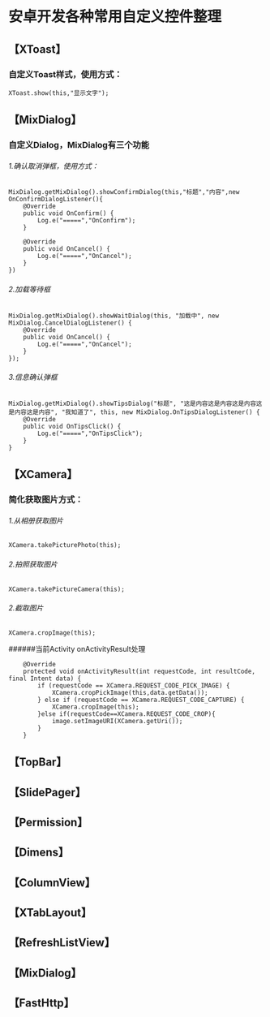 # 安卓开发各种常用自定义控件整理

【XToast】
--
### 自定义Toast样式，使用方式：
```
XToast.show(this,"显示文字");
```
【MixDialog】
----
### 自定义Dialog，MixDialog有三个功能
###### 1.确认取消弹框，使用方式：
```
MixDialog.getMixDialog().showConfirmDialog(this,"标题","内容",new OnConfirmDialogListener(){
	@Override
    public void OnConfirm() {
        Log.e("=====","OnConfirm");
    }

    @Override
    public void OnCancel() {
        Log.e("=====","OnCancel");
    }
})
```
###### 2.加载等待框
```
MixDialog.getMixDialog().showWaitDialog(this, "加载中", new MixDialog.CancelDialogListener() {
    @Override
    public void OnCancel() {
		Log.e("=====","OnCancel");
    }
});
```

###### 3.信息确认弹框
```
MixDialog.getMixDialog().showTipsDialog("标题", "这是内容这是内容这是内容这是内容这是内容", "我知道了", this, new MixDialog.OnTipsDialogListener() {
    @Override
    public void OnTipsClick() {
        Log.e("=====","OnTipsClick");
    }
}
```


【XCamera】
-
### 简化获取图片方式：
###### 1.从相册获取图片
```
XCamera.takePicturePhoto(this);
```
###### 2.拍照获取图片
```
XCamera.takePictureCamera(this);
```
###### 2.截取图片
```
XCamera.cropImage(this);
```

######当前Activity onActivityResult处理
```
    @Override
    protected void onActivityResult(int requestCode, int resultCode, final Intent data) {
        if (requestCode == XCamera.REQUEST_CODE_PICK_IMAGE) {
            XCamera.cropPickImage(this,data.getData());
        } else if (requestCode == XCamera.REQUEST_CODE_CAPTURE) {
            XCamera.cropImage(this);
        }else if(requestCode==XCamera.REQUEST_CODE_CROP){
            image.setImageURI(XCamera.getUri());
        }
    }
```


【TopBar】
-
【SlidePager】
-
【Permission】
-
【Dimens】
-
【ColumnView】
-
【XTabLayout】
-
【RefreshListView】
-
【MixDialog】
-
【FastHttp】
-